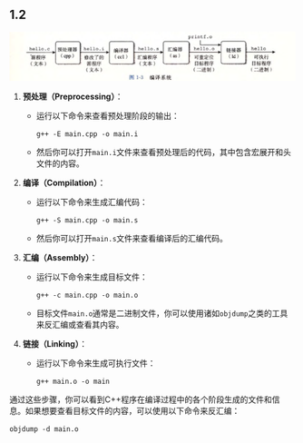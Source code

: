 ## 1.2
![alt text](img/image.png)
1. **预处理（Preprocessing）**：
   - 运行以下命令来查看预处理阶段的输出：
     ```
     g++ -E main.cpp -o main.i
     ```
   - 然后你可以打开`main.i`文件来查看预处理后的代码，其中包含宏展开和头文件的内容。

2. **编译（Compilation）**：
   - 运行以下命令来生成汇编代码：
     ```
     g++ -S main.cpp -o main.s
     ```
   - 然后你可以打开`main.s`文件来查看编译后的汇编代码。

3. **汇编（Assembly）**：
   - 运行以下命令来生成目标文件：
     ```
     g++ -c main.cpp -o main.o
     ```
   - 目标文件`main.o`通常是二进制文件，你可以使用诸如`objdump`之类的工具来反汇编或查看其内容。

4. **链接（Linking）**：
   - 运行以下命令来生成可执行文件：
     ```
     g++ main.o -o main
     ```
     
通过这些步骤，你可以看到C++程序在编译过程中的各个阶段生成的文件和信息。如果想要查看目标文件的内容，可以使用以下命令来反汇编：

```
objdump -d main.o
```